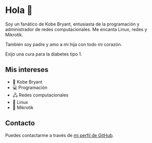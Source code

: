 # Hola 👋

Soy un fanático de Kobe Bryant, entusiasta de la programación y administrador de redes computacionales. Me encanta Linux, redes y Mikrotik.

También soy padre y amo a mi hija con todo mi corazón. 

Exijo una cura para la diabetes tipo 1.

## Mis intereses

- 🏀 Kobe Bryant
- 💻 Programación
- 🖧 Redes computacionales
- 🐧 Linux
- 📡 Mikrotik

## Contacto

Puedes contactarme a través de [mi perfil de GitHub](https://github.com/k-pierette).
